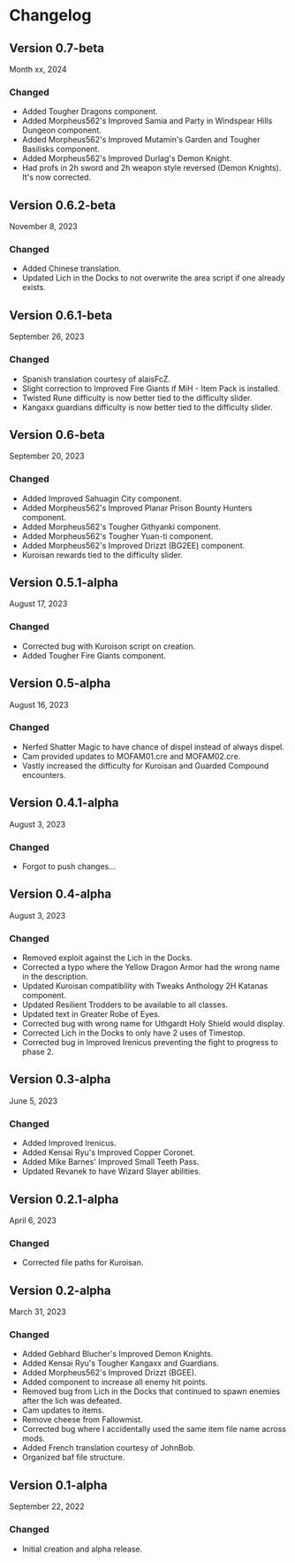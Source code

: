 # Changelog

## Version 0.7-beta

Month xx, 2024

### Changed

- Added Tougher Dragons component.
- Added Morpheus562's Improved Samia and Party in Windspear Hills Dungeon component.
- Added Morpheus562's Improved Mutamin's Garden and Tougher Basilisks component.
- Added Morpheus562's Improved Durlag's Demon Knight.
- Had profs in 2h sword and 2h weapon style reversed (Demon Knights). It's now corrected.

## Version 0.6.2-beta

November 8, 2023

### Changed

- Added Chinese translation.
- Updated Lich in the Docks to not overwrite the area script if one already exists.

## Version 0.6.1-beta

September 26, 2023

### Changed

- Spanish translation courtesy of alaisFcZ.
- Slight correction to Improved Fire Giants if MiH - Item Pack is installed.
- Twisted Rune difficulty is now better tied to the difficulty slider.
- Kangaxx guardians difficulty is now better tied to the difficulty slider.

## Version 0.6-beta

September 20, 2023

### Changed

- Added Improved Sahuagin City component.
- Added Morpheus562's Improved Planar Prison Bounty Hunters component.
- Added Morpheus562's Tougher Githyanki component.
- Added Morpheus562's Tougher Yuan-ti component.
- Added Morpheus562's Improved Drizzt (BG2EE) component.
- Kuroisan rewards tied to the difficulty slider.

## Version 0.5.1-alpha

August 17, 2023

### Changed

- Corrected bug with Kuroison script on creation.
- Added Tougher Fire Giants component.

## Version 0.5-alpha

August 16, 2023

### Changed

- Nerfed Shatter Magic to have chance of dispel instead of always dispel.
- Cam provided updates to MOFAM01.cre and MOFAM02.cre.
- Vastly increased the difficulty for Kuroisan and Guarded Compound encounters.

## Version 0.4.1-alpha

August 3, 2023

### Changed

- Forgot to push changes...

## Version 0.4-alpha

August 3, 2023

### Changed

- Removed exploit against the Lich in the Docks.
- Corrected a typo where the Yellow Dragon Armor had the wrong name in the description.
- Updated Kuroisan compatibility with Tweaks Anthology 2H Katanas component.
- Updated Resilient Trodders to be available to all classes.
- Updated text in Greater Robe of Eyes.
- Corrected bug with wrong name for Uthgardt Holy Shield would display.
- Corrected Lich in the Docks to only have 2 uses of Timestop.
- Corrected bug in Improved Irenicus preventing the fight to progress to phase 2.

## Version 0.3-alpha

June 5, 2023

### Changed 

- Added Improved Irenicus.
- Added Kensai Ryu's Improved Copper Coronet.
- Added Mike Barnes' Improved Small Teeth Pass.
- Updated Revanek to have Wizard Slayer abilities.

## Version 0.2.1-alpha

April 6, 2023

### Changed 

- Corrected file paths for Kuroisan.

## Version 0.2-alpha

March 31, 2023

### Changed 

- Added Gebhard Blucher's Improved Demon Knights.
- Added Kensai Ryu's Tougher Kangaxx and Guardians.
- Added Morpheus562's Improved Drizzt (BGEE).
- Added component to increase all enemy hit points.
- Removed bug from Lich in the Docks that continued to spawn enemies after the lich was defeated.
- Cam updates to items.
- Remove cheese from Fallowmist.
- Corrected bug where I accidentally used the same item file name across mods.
- Added French translation courtesy of JohnBob.
- Organized baf file structure.

## Version 0.1-alpha

September 22, 2022

### Changed 

- Initial creation and alpha release.
